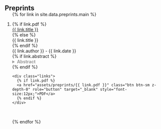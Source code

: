 <br />
<h2 id="publications" style="margin: 2px 0px -15px;">Preprints</h2>

<div class="publications">
<ol class="bibliography">

{% for link in site.data.preprints.main %}

<li>
<div class="pub-row">
  <div class="col-sm-9" style="position: relative;padding-right: 15px;padding-left: 0px;">
      {% if link.pdf %} 
      <a href="assets/preprints/{{ link.pdf }}"><div class="title">{{ link.title }}</div></a>
      {% else %}
      <div class="title">{{ link.title }}</div>
      {% endif %}
      <div class="author">{{ link.author }} - {{ link.date }}</div>
    {% if link.abstract %} 
    <details style="color:#999999">
    <summary style="font-weight:bold">Abstract</summary>
    <div><i style="color:#999999">{{ link.abstract }}</i><br/></div>
    </details> {% endif %}
    <br />
    
    <div class="links">
      {% if link.pdf %} 
      <a href="assets/preprints/{{ link.pdf }}" class="btn btn-sm z-depth-0" role="button" target="_blank" style="font-size:12px;">PDF</a>
      {% endif %}
    </div>
  </div>
</div>
</li>

<br>

{% endfor %}

</ol>
</div>

